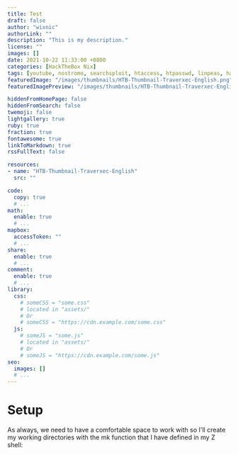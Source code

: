 ```yaml
---
title: Test
draft: false
author: "wixnic"
authorLink: ""
description: "This is my description."
license: ""
images: []
date: 2021-10-22 11:33:00 +0800
categories: [HackTheBox Nix]
tags: [youtube, nostromo, searchsploit, htaccess, htpasswd, linpeas, hashcat, john, ssh-private-keys, gtfobins, journalctl, wget, curl, python]
featuredImage: "/images/thumbnails/HTB-Thumbnail-Traverxec-English.png"
featuredImagePreview: "/images/thumbnails/HTB-Thumbnail-Traverxec-English.png"

hiddenFromHomePage: false
hiddenFromSearch: false
twemoji: false
lightgallery: true
ruby: true
fraction: true
fontawesome: true
linkToMarkdown: true
rssFullText: false

resources:
- name: "HTB-Thumbnail-Traverxec-English"
  src: ""

code:
  copy: true
  # ...
math:
  enable: true
  # ...
mapbox:
  accessToken: ""
  # ...
share:
  enable: true
  # ...
comment:
  enable: true
  # ...
library:
  css:
    # someCSS = "some.css"
    # located in "assets/"
    # Or
    # someCSS = "https://cdn.example.com/some.css"
  js:
    # someJS = "some.js"
    # located in "assets/"
    # Or
    # someJS = "https://cdn.example.com/some.js"
seo:
  images: []
  # ...
---
```


# Setup

As always, we need to have a comfortable space to work with so I'll create my working directories with the mk function that I have defined in my Z shell:

<!--more-->

